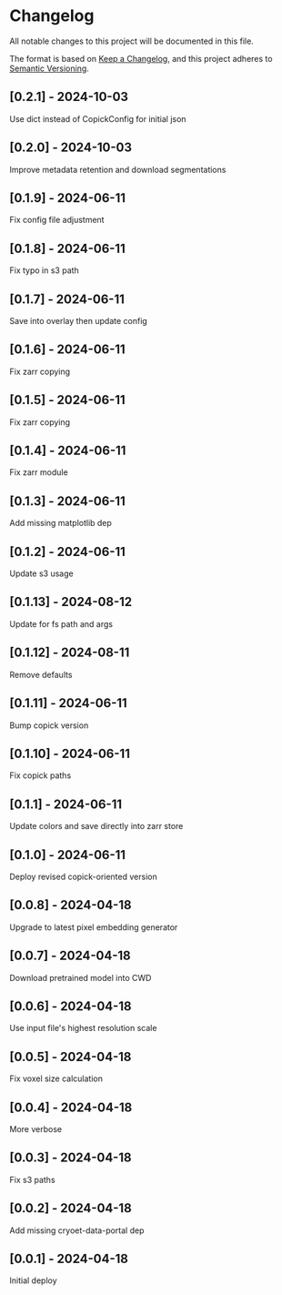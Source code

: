 # Changelog
All notable changes to this project will be documented in this file.

The format is based on [Keep a Changelog](https://keepachangelog.com/en/1.0.0/),
and this project adheres to [Semantic Versioning](https://semver.org/spec/v2.0.0.html).

## [0.2.1] - 2024-10-03
Use dict instead of CopickConfig for initial json

## [0.2.0] - 2024-10-03
Improve metadata retention and download segmentations

## [0.1.9] - 2024-06-11
Fix config file adjustment

## [0.1.8] - 2024-06-11
Fix typo in s3 path

## [0.1.7] - 2024-06-11
Save into overlay then update config

## [0.1.6] - 2024-06-11
Fix zarr copying

## [0.1.5] - 2024-06-11
Fix zarr copying

## [0.1.4] - 2024-06-11
Fix zarr module

## [0.1.3] - 2024-06-11
Add missing matplotlib dep

## [0.1.2] - 2024-06-11
Update s3 usage

## [0.1.13] - 2024-08-12
Update for fs path and args

## [0.1.12] - 2024-08-11
Remove defaults

## [0.1.11] - 2024-06-11
Bump copick version

## [0.1.10] - 2024-06-11
Fix copick paths

## [0.1.1] - 2024-06-11
Update colors and save directly into zarr store

## [0.1.0] - 2024-06-11
Deploy revised copick-oriented version

## [0.0.8] - 2024-04-18
Upgrade to latest pixel embedding generator

## [0.0.7] - 2024-04-18
Download pretrained model into CWD

## [0.0.6] - 2024-04-18
Use input file's highest resolution scale

## [0.0.5] - 2024-04-18
Fix voxel size calculation

## [0.0.4] - 2024-04-18
More verbose

## [0.0.3] - 2024-04-18
Fix s3 paths

## [0.0.2] - 2024-04-18
Add missing cryoet-data-portal dep

## [0.0.1] - 2024-04-18
Initial deploy
